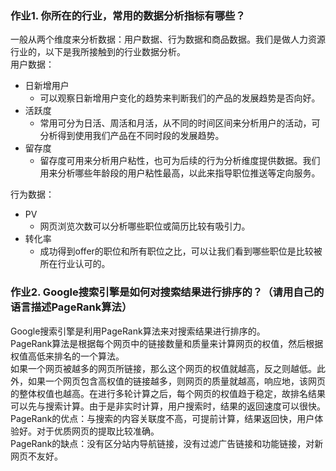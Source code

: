### 作业1. 你所在的行业，常用的数据分析指标有哪些？  
一般从两个维度来分析数据：用户数据、行为数据和商品数据。我们是做人力资源行业的，以下是我所接触到的行业数据分析。  
用户数据：  
- 日新增用户  
    - 可以观察日新增用户变化的趋势来判断我们的产品的发展趋势是否向好。  
- 活跃度  
    - 常用可分为日活、周活和月活，从不同的时间区间来分析用户的活动，可分析得到使用我们产品在不同时段的发展趋势。   
- 留存度  
    - 留存度可用来分析用户粘性，也可为后续的行为分析维度提供数据。我们用来分析哪些年龄段的用户粘性最高，以此来指导职位推送等定向服务。      
    
行为数据：  
- PV  
    - 网页浏览次数可以分析哪些职位或简历比较有吸引力。  
- 转化率  
    - 成功得到offer的职位和所有职位之比，可以让我们看到哪些职位是比较被所在行业认可的。  



     
    

### 作业2. Google搜索引擎是如何对搜索结果进行排序的？（请用自己的语言描述PageRank算法）  
Google搜索引擎是利用PageRank算法来对搜索结果进行排序的。  
PageRank算法是根据每个网页中的链接数量和质量来计算网页的权值，然后根据权值高低来排名的一个算法。  
如果一个网页被越多的网页所链接，那么这个网页的权值就越高，反之则越低。此外，如果一个网页包含高权值的链接越多，则网页的质量就越高，响应地，该网页的整体权值也越高。在进行多轮计算之后，每个网页的权值趋于稳定，故排名结果可以先与搜索计算。由于是非实时计算，用户搜索时，结果的返回速度可以很快。  
PageRank的优点：与搜索的内容关联度不高，可提前计算，结果返回快，用户体验好。对于优质网页的提取比较准确。   
PageRank的缺点：没有区分站内导航链接，没有过滤广告链接和功能链接，对新网页不友好。 
